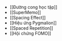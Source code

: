 - [[Đường cong học tập]]
- [[SuperMemo]]
- [[Spacing Effect]]
- [[Hiệu ứng Pygmalion]]
- [[Spaced Repetition]]
- [[Hội chứng FOMO]]
